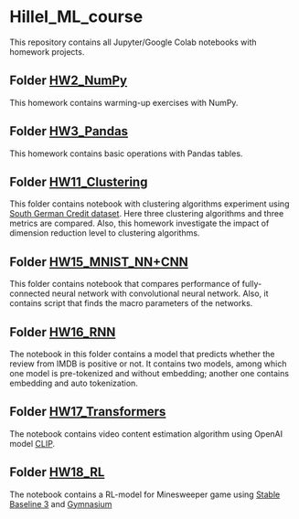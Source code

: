 # Hillel_ML_course

This repository contains all Jupyter/Google Colab notebooks with homework projects. 

## Folder [HW2_NumPy](./HW2_NumPy/)

This homework contains warming-up exercises with NumPy.

## Folder [HW3_Pandas](./HW3_Pandas/)

This homework contains basic operations with Pandas tables.

## Folder [HW11_Clustering](./HW11_Clustering/)

This folder contains notebook with clustering algorithms experiment using 
[South German Credit dataset](https://archive.ics.uci.edu/ml/datasets/South+German+Credit+%28UPDATE%29).
Here three clustering algorithms and three metrics are compared. Also, this homework investigate the 
impact of dimension reduction level to clustering algorithms.

## Folder [HW15_MNIST_NN+CNN](./HW15_MNIST_NN+CNN/)

This folder contains notebook that compares performance of fully-connected neural network with convolutional neural network. Also, it contains script that finds the macro parameters of the networks.

## Folder [HW16_RNN](./HW16_RNN/)

The notebook in this folder contains a model that predicts whether the review from IMDB is positive or not. It contains two models, among which one model is pre-tokenized and without embedding; another one contains embedding and auto tokenization.

## Folder [HW17_Transformers](./HW17_Transformers/)

The notebook contains video content estimation algorithm using OpenAI model [CLIP](https://openai.com/index/clip/).

## Folder [HW18_RL](./HW18_RL/)

The notebook contains a RL-model for Minesweeper game using [Stable Baseline 3](https://stable-baselines3.readthedocs.io/en/master/index.html#) and [Gymnasium](https://gymnasium.farama.org/)

